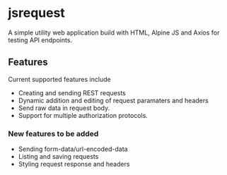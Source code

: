 # jsrequest
A simple utility web application build with HTML, Alpine JS and Axios for testing API endpoints.

## Features
Current supported features include
  - Creating and sending REST requests
  - Dynamic addition and editing of request paramaters and headers
  - Send raw data in request body.
  - Support for multiple authorization protocols.

### New features to be added
  - Sending form-data/url-encoded-data
  - Listing and saving requests
  - Styling request response and headers
